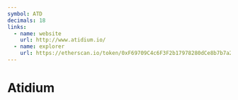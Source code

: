 ```yaml
---
symbol: ATD
decimals: 18
links:
  - name: website
    url: http://www.atidium.io/
  - name: explorer
    url: https://etherscan.io/token/0xF69709C4c6F3F2b17978280dCe8b7b7a2CbcbA8b
---
```


# Atidium
